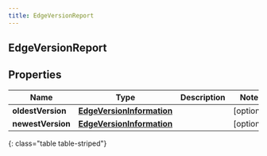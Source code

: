 ```yaml
---
title: EdgeVersionReport
---
```

## EdgeVersionReport

## Properties

|Name | Type | Description | Notes|
|------------ | ------------- | ------------- | -------------|
| **oldestVersion** | [**EdgeVersionInformation**](EdgeVersionInformation.html) |  | [optional] |
| **newestVersion** | [**EdgeVersionInformation**](EdgeVersionInformation.html) |  | [optional] |
{: class="table table-striped"}


